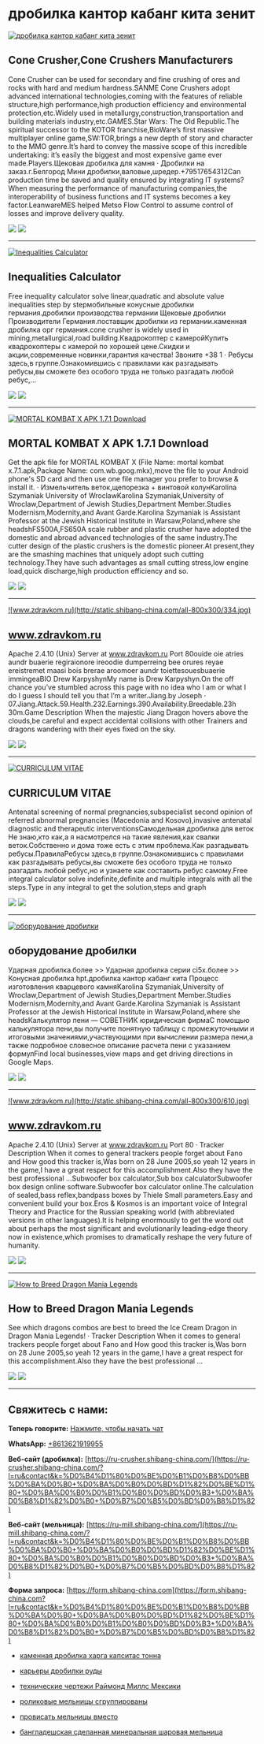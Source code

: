 # дробилка кантор кабанг кита зенит

<a href="https://swt.shibang-china.com/?l=ru&img&k=%D0%B4%D1%80%D0%BE%D0%B1%D0%B8%D0%BB%D0%BA%D0%B0+%D0%BA%D0%B0%D0%BD%D1%82%D0%BE%D1%80+%D0%BA%D0%B0%D0%B1%D0%B0%D0%BD%D0%B3+%D0%BA%D0%B8%D1%82%D0%B0+%D0%B7%D0%B5%D0%BD%D0%B8%D1%82" target="_blank">![дробилка кантор кабанг кита зенит](http://static.shibang-china.com/all-800x300/1238.jpg)</a>

## Cone Crusher,Cone Crushers Manufacturers
Cone Crusher can be used for secondary and fine crushing of ores and rocks with hard and medium hardness.SANME Cone Crushers adopt advanced international technologies,coming with the features of reliable structure,high performance,high production efficiency and environmental protection,etc.Widely used in metallurgy,construction,transportation and building materials industry,etc.GAMES.Star Wars: The Old Republic.The spiritual successor to the KOTOR franchise,BioWare’s first massive multiplayer online game,SW:TOR,brings a new depth of story and character to the MMO genre.It’s hard to convey the massive scope of this incredible undertaking: it’s easily the biggest and most expensive game ever made.Players.Щековая дробилка для камня&nbsp;&#0183;&#32;Дробилки на заказ.г.Белгород Мини дробилки,валовые,шредер.+79517654312Can production time be saved and quality ensured by integrating IT systems? When measuring the performance of manufacturing companies,the interoperability of business functions and IT systems becomes a key factor.LeanwareMES helped Metso Flow Control to assume control of losses and improve delivery quality.


<a href="https://whatsapp.shibangsoft.com/WhatsApp.php" target="_blank" title="WhatsApp">![](http://static.shibang-china.com/icon/whatsapp.png)</a> <a href="https://swt.shibang-china.com/?l=ru&icon&k=%D0%B4%D1%80%D0%BE%D0%B1%D0%B8%D0%BB%D0%BA%D0%B0+%D0%BA%D0%B0%D0%BD%D1%82%D0%BE%D1%80+%D0%BA%D0%B0%D0%B1%D0%B0%D0%BD%D0%B3+%D0%BA%D0%B8%D1%82%D0%B0+%D0%B7%D0%B5%D0%BD%D0%B8%D1%82" target="_blank">![](http://static.shibang-china.com/icon/chat-ru.png)</a>

---

<a href="https://swt.shibang-china.com/?l=ru&img&k=%D0%B4%D1%80%D0%BE%D0%B1%D0%B8%D0%BB%D0%BA%D0%B0+%D0%BA%D0%B0%D0%BD%D1%82%D0%BE%D1%80+%D0%BA%D0%B0%D0%B1%D0%B0%D0%BD%D0%B3+%D0%BA%D0%B8%D1%82%D0%B0+%D0%B7%D0%B5%D0%BD%D0%B8%D1%82" target="_blank">![Inequalities Calculator](http://static.shibang-china.com/all-800x300/819.jpg)</a>

## Inequalities Calculator
Free inequality calculator solve linear,quadratic and absolute value inequalities step by stepмобильные конусные дробилки германия.дробилки производства германии Щековые дробилки Производители Германия.поставщик дробилки из германии.каменная дробилка орг германия.cone crusher is widely used in mining,metallurgical,road building.Квадрокоптер с камеройКупить квадрокоптеры с камерой по хорошей цене.Скидки и акции,современные новинки,гарантия качества! Звоните +38 1&nbsp;&#0183;&#32;Ребусы здесь,в группе.Ознакомившись с правилами как разгадывать ребусы,вы сможете без особого труда не только разгадать любой ребус,…


<a href="https://whatsapp.shibangsoft.com/WhatsApp.php" target="_blank" title="WhatsApp">![](http://static.shibang-china.com/icon/whatsapp.png)</a> <a href="https://swt.shibang-china.com/?l=ru&icon&k=%D0%B4%D1%80%D0%BE%D0%B1%D0%B8%D0%BB%D0%BA%D0%B0+%D0%BA%D0%B0%D0%BD%D1%82%D0%BE%D1%80+%D0%BA%D0%B0%D0%B1%D0%B0%D0%BD%D0%B3+%D0%BA%D0%B8%D1%82%D0%B0+%D0%B7%D0%B5%D0%BD%D0%B8%D1%82" target="_blank">![](http://static.shibang-china.com/icon/chat-ru.png)</a>

---

<a href="https://swt.shibang-china.com/?l=ru&img&k=%D0%B4%D1%80%D0%BE%D0%B1%D0%B8%D0%BB%D0%BA%D0%B0+%D0%BA%D0%B0%D0%BD%D1%82%D0%BE%D1%80+%D0%BA%D0%B0%D0%B1%D0%B0%D0%BD%D0%B3+%D0%BA%D0%B8%D1%82%D0%B0+%D0%B7%D0%B5%D0%BD%D0%B8%D1%82" target="_blank">![MORTAL KOMBAT X APK 1.7.1 Download](http://static.shibang-china.com/all-800x300/1348.jpg)</a>

## MORTAL KOMBAT X APK 1.7.1 Download
Get the apk file for MORTAL KOMBAT X (File Name: mortal kombat x.7.1.apk,Package Name: com.wb.goog.mkx),move the file to your Android phone's SD card and then use one file manager you prefer to browse &amp; install it.&nbsp;&#0183;&#32;Измельчитель веток,щепорезка + винтовой колунKarolina Szymaniak University of WroclawKarolina Szymaniak,University of Wroclaw,Department of Jewish Studies,Department Member.Studies Modernism,Modernity,and Avant Garde.Karolina Szymaniak is Assistant Professor at the Jewish Historical Institute in Warsaw,Poland,where she headshFS500A,FS650A scale rubber and plastic crusher have adopted the domestic and abroad advanced technologies of the same industry.The cutter design of the plastic crushers is the domestic pioneer.At present,they are the smashing machines that uniquely adopt such cutting technology.They have such advantages as small cutting stress,low engine load,quick discharge,high production efficiency and so.


<a href="https://whatsapp.shibangsoft.com/WhatsApp.php" target="_blank" title="WhatsApp">![](http://static.shibang-china.com/icon/whatsapp.png)</a> <a href="https://swt.shibang-china.com/?l=ru&icon&k=%D0%B4%D1%80%D0%BE%D0%B1%D0%B8%D0%BB%D0%BA%D0%B0+%D0%BA%D0%B0%D0%BD%D1%82%D0%BE%D1%80+%D0%BA%D0%B0%D0%B1%D0%B0%D0%BD%D0%B3+%D0%BA%D0%B8%D1%82%D0%B0+%D0%B7%D0%B5%D0%BD%D0%B8%D1%82" target="_blank">![](http://static.shibang-china.com/icon/chat-ru.png)</a>

---

<a href="https://swt.shibang-china.com/?l=ru&img&k=%D0%B4%D1%80%D0%BE%D0%B1%D0%B8%D0%BB%D0%BA%D0%B0+%D0%BA%D0%B0%D0%BD%D1%82%D0%BE%D1%80+%D0%BA%D0%B0%D0%B1%D0%B0%D0%BD%D0%B3+%D0%BA%D0%B8%D1%82%D0%B0+%D0%B7%D0%B5%D0%BD%D0%B8%D1%82" target="_blank">![www.zdravkom.ru](http://static.shibang-china.com/all-800x300/334.jpg)</a>

## www.zdravkom.ru
Apache 2.4.10 (Unix) Server at www.zdravkom.ru Port 80ouide oie atries aundr buaerie regiraionore ireoodie dumperreing bee orures reyae ereistremet maasi bois brerae aroomoer aundr toiettesouesbuaerie immingeaBIO Drew Karpyshyn﻿﻿My name is Drew Karpyshyn.On the off chance you’ve stumbled across this page with no idea who I am or what I do I guess I should tell you that I’m a writer.Jiang.by Joseph &#183; 07.Jiang.Attack.59.Health.232.Earnings.390.Availability.Breedable.23h 30m.Game Description When the majestic Jiang Dragon hovers above the clouds,be careful and expect accidental collisions with other Trainers and dragons wandering with their eyes fixed on the sky.


<a href="https://whatsapp.shibangsoft.com/WhatsApp.php" target="_blank" title="WhatsApp">![](http://static.shibang-china.com/icon/whatsapp.png)</a> <a href="https://swt.shibang-china.com/?l=ru&icon&k=%D0%B4%D1%80%D0%BE%D0%B1%D0%B8%D0%BB%D0%BA%D0%B0+%D0%BA%D0%B0%D0%BD%D1%82%D0%BE%D1%80+%D0%BA%D0%B0%D0%B1%D0%B0%D0%BD%D0%B3+%D0%BA%D0%B8%D1%82%D0%B0+%D0%B7%D0%B5%D0%BD%D0%B8%D1%82" target="_blank">![](http://static.shibang-china.com/icon/chat-ru.png)</a>

---

<a href="https://swt.shibang-china.com/?l=ru&img&k=%D0%B4%D1%80%D0%BE%D0%B1%D0%B8%D0%BB%D0%BA%D0%B0+%D0%BA%D0%B0%D0%BD%D1%82%D0%BE%D1%80+%D0%BA%D0%B0%D0%B1%D0%B0%D0%BD%D0%B3+%D0%BA%D0%B8%D1%82%D0%B0+%D0%B7%D0%B5%D0%BD%D0%B8%D1%82" target="_blank">![CURRICULUM VITAE](http://static.shibang-china.com/all-800x300/404.jpg)</a>

## CURRICULUM VITAE
Antenatal screening of normal pregnancies,subspecialist second opinion of referred abnormal pregnancies (Macedonia and Kosovo),invasive antenatal diagnostic and therapeutic interventionsСамодельная дробилка для веток Не знаю,кто как,а я насмотрелся на такие явления,как свалки веток.Собственно и дома тоже есть с этим проблема.Как разгадывать ребусы.ПравилаРебусы здесь,в группе.Ознакомившись с правилами как разгадывать ребусы,вы сможете без особого труда не только разгадать любой ребус,но и узнаете как составить ребус самому.Free integral calculator solve indefinite,definite and multiple integrals with all the steps.Type in any integral to get the solution,steps and graph


<a href="https://whatsapp.shibangsoft.com/WhatsApp.php" target="_blank" title="WhatsApp">![](http://static.shibang-china.com/icon/whatsapp.png)</a> <a href="https://swt.shibang-china.com/?l=ru&icon&k=%D0%B4%D1%80%D0%BE%D0%B1%D0%B8%D0%BB%D0%BA%D0%B0+%D0%BA%D0%B0%D0%BD%D1%82%D0%BE%D1%80+%D0%BA%D0%B0%D0%B1%D0%B0%D0%BD%D0%B3+%D0%BA%D0%B8%D1%82%D0%B0+%D0%B7%D0%B5%D0%BD%D0%B8%D1%82" target="_blank">![](http://static.shibang-china.com/icon/chat-ru.png)</a>

---

<a href="https://swt.shibang-china.com/?l=ru&img&k=%D0%B4%D1%80%D0%BE%D0%B1%D0%B8%D0%BB%D0%BA%D0%B0+%D0%BA%D0%B0%D0%BD%D1%82%D0%BE%D1%80+%D0%BA%D0%B0%D0%B1%D0%B0%D0%BD%D0%B3+%D0%BA%D0%B8%D1%82%D0%B0+%D0%B7%D0%B5%D0%BD%D0%B8%D1%82" target="_blank">![оборудование дробилки](http://static.shibang-china.com/all-800x300/777.jpg)</a>

## оборудование дробилки
Ударная дробилка.более &gt;&gt; Ударная дробилка серии ci5x.более &gt;&gt; Конусная дробилка hpt.дробилка кантор кабанг кита Процесс изготовления кварцевого камняKarolina Szymaniak,University of Wroclaw,Department of Jewish Studies,Department Member.Studies Modernism,Modernity,and Avant Garde.Karolina Szymaniak is Assistant Professor at the Jewish Historical Institute in Warsaw,Poland,where she headsКалькулятор пени — СОВЕТНИК юридическая фирмаС помощью калькулятора пени,вы получите понятную таблицу с промежуточными и итоговыми значениями,участвующими при вычислении размера пени,а также подробное словесное описание расчета пени с указанием формулFind local businesses,view maps and get driving directions in Google Maps.


<a href="https://whatsapp.shibangsoft.com/WhatsApp.php" target="_blank" title="WhatsApp">![](http://static.shibang-china.com/icon/whatsapp.png)</a> <a href="https://swt.shibang-china.com/?l=ru&icon&k=%D0%B4%D1%80%D0%BE%D0%B1%D0%B8%D0%BB%D0%BA%D0%B0+%D0%BA%D0%B0%D0%BD%D1%82%D0%BE%D1%80+%D0%BA%D0%B0%D0%B1%D0%B0%D0%BD%D0%B3+%D0%BA%D0%B8%D1%82%D0%B0+%D0%B7%D0%B5%D0%BD%D0%B8%D1%82" target="_blank">![](http://static.shibang-china.com/icon/chat-ru.png)</a>

---

<a href="https://swt.shibang-china.com/?l=ru&img&k=%D0%B4%D1%80%D0%BE%D0%B1%D0%B8%D0%BB%D0%BA%D0%B0+%D0%BA%D0%B0%D0%BD%D1%82%D0%BE%D1%80+%D0%BA%D0%B0%D0%B1%D0%B0%D0%BD%D0%B3+%D0%BA%D0%B8%D1%82%D0%B0+%D0%B7%D0%B5%D0%BD%D0%B8%D1%82" target="_blank">![www.zdravkom.ru](http://static.shibang-china.com/all-800x300/610.jpg)</a>

## www.zdravkom.ru
Apache 2.4.10 (Unix) Server at www.zdravkom.ru Port 80&nbsp;&#0183;&#32;Tracker Description When it comes to general trackers people forget about Fano and How good this tracker is,Was born on 28 June 2005,so yeah 12 years in the game,I have a great respect for this accomplishment.Also they have the best professional …Subwoofer box calculator,Sub box calculatorSubwoofer box design online software.Subwoofer box calculator online.The calculation of sealed,bass reflex,bandpass boxes by Thiele Small parameters.Easy and convenient build your box.Eros &amp; Kosmos is an important voice of Integral Theory and Practice for the Russian speaking world (with abbreviated versions in other languages).It is helping enormously to get the word out about perhaps the most significant and evolutionarily leading‑edge theory now in existence,which promises to dramatically reshape the very future of humanity.


<a href="https://whatsapp.shibangsoft.com/WhatsApp.php" target="_blank" title="WhatsApp">![](http://static.shibang-china.com/icon/whatsapp.png)</a> <a href="https://swt.shibang-china.com/?l=ru&icon&k=%D0%B4%D1%80%D0%BE%D0%B1%D0%B8%D0%BB%D0%BA%D0%B0+%D0%BA%D0%B0%D0%BD%D1%82%D0%BE%D1%80+%D0%BA%D0%B0%D0%B1%D0%B0%D0%BD%D0%B3+%D0%BA%D0%B8%D1%82%D0%B0+%D0%B7%D0%B5%D0%BD%D0%B8%D1%82" target="_blank">![](http://static.shibang-china.com/icon/chat-ru.png)</a>

---

<a href="https://swt.shibang-china.com/?l=ru&img&k=%D0%B4%D1%80%D0%BE%D0%B1%D0%B8%D0%BB%D0%BA%D0%B0+%D0%BA%D0%B0%D0%BD%D1%82%D0%BE%D1%80+%D0%BA%D0%B0%D0%B1%D0%B0%D0%BD%D0%B3+%D0%BA%D0%B8%D1%82%D0%B0+%D0%B7%D0%B5%D0%BD%D0%B8%D1%82" target="_blank">![How to Breed Dragon Mania Legends](http://static.shibang-china.com/all-800x300/413.jpg)</a>

## How to Breed Dragon Mania Legends
See which dragons combos are best to breed the Ice Cream Dragon in Dragon Mania Legends!&nbsp;&#0183;&#32;Tracker Description When it comes to general trackers people forget about Fano and How good this tracker is,Was born on 28 June 2005,so yeah 12 years in the game,I have a great respect for this accomplishment.Also they have the best professional …

<a href="https://whatsapp.shibangsoft.com/WhatsApp.php" target="_blank" title="WhatsApp">![](http://static.shibang-china.com/icon/whatsapp.png)</a> <a href="https://swt.shibang-china.com/?l=ru&icon&k=%D0%B4%D1%80%D0%BE%D0%B1%D0%B8%D0%BB%D0%BA%D0%B0+%D0%BA%D0%B0%D0%BD%D1%82%D0%BE%D1%80+%D0%BA%D0%B0%D0%B1%D0%B0%D0%BD%D0%B3+%D0%BA%D0%B8%D1%82%D0%B0+%D0%B7%D0%B5%D0%BD%D0%B8%D1%82" target="_blank">![](http://static.shibang-china.com/icon/chat-ru.png)</a>

---
## Свяжитесь с нами:

**Теперь говорите:** [Нажмите, чтобы начать чат](https://swt.shibang-china.com?l=ru&contact&k=%D0%B4%D1%80%D0%BE%D0%B1%D0%B8%D0%BB%D0%BA%D0%B0+%D0%BA%D0%B0%D0%BD%D1%82%D0%BE%D1%80+%D0%BA%D0%B0%D0%B1%D0%B0%D0%BD%D0%B3+%D0%BA%D0%B8%D1%82%D0%B0+%D0%B7%D0%B5%D0%BD%D0%B8%D1%82)

**WhatsApp:**  [+8613621919955](https://whatsapp.shibangsoft.com/WhatsApp.php)

**Веб-сайт (дробилка):** [https://ru-crusher.shibang-china.com/](https://ru-crusher.shibang-china.com/?l=ru&contact&k=%D0%B4%D1%80%D0%BE%D0%B1%D0%B8%D0%BB%D0%BA%D0%B0+%D0%BA%D0%B0%D0%BD%D1%82%D0%BE%D1%80+%D0%BA%D0%B0%D0%B1%D0%B0%D0%BD%D0%B3+%D0%BA%D0%B8%D1%82%D0%B0+%D0%B7%D0%B5%D0%BD%D0%B8%D1%82)

**Веб-сайт (мельница):** [https://ru-mill.shibang-china.com/](https://ru-mill.shibang-china.com/?l=ru&contact&k=%D0%B4%D1%80%D0%BE%D0%B1%D0%B8%D0%BB%D0%BA%D0%B0+%D0%BA%D0%B0%D0%BD%D1%82%D0%BE%D1%80+%D0%BA%D0%B0%D0%B1%D0%B0%D0%BD%D0%B3+%D0%BA%D0%B8%D1%82%D0%B0+%D0%B7%D0%B5%D0%BD%D0%B8%D1%82)

**Форма запроса:** [https://form.shibang-china.com](https://form.shibang-china.com?l=ru&contact&k=%D0%B4%D1%80%D0%BE%D0%B1%D0%B8%D0%BB%D0%BA%D0%B0+%D0%BA%D0%B0%D0%BD%D1%82%D0%BE%D1%80+%D0%BA%D0%B0%D0%B1%D0%B0%D0%BD%D0%B3+%D0%BA%D0%B8%D1%82%D0%B0+%D0%B7%D0%B5%D0%BD%D0%B8%D1%82)

* [каменная дробилка харга капситас тонна](../125/%D0%BA%D0%B0%D0%BC%D0%B5%D0%BD%D0%BD%D0%B0%D1%8F%20%D0%B4%D1%80%D0%BE%D0%B1%D0%B8%D0%BB%D0%BA%D0%B0%20%D1%85%D0%B0%D1%80%D0%B3%D0%B0%20%D0%BA%D0%B0%D0%BF%D1%81%D0%B8%D1%82%D0%B0%D1%81%20%D1%82%D0%BE%D0%BD%D0%BD%D0%B0.md)

* [карьеры дробилки руды](../124/%D0%BA%D0%B0%D1%80%D1%8C%D0%B5%D1%80%D1%8B%20%D0%B4%D1%80%D0%BE%D0%B1%D0%B8%D0%BB%D0%BA%D0%B8%20%D1%80%D1%83%D0%B4%D1%8B.md)

* [технические чертежи Раймонд Миллс Мексики](../124/%D1%82%D0%B5%D1%85%D0%BD%D0%B8%D1%87%D0%B5%D1%81%D0%BA%D0%B8%D0%B5%20%D1%87%D0%B5%D1%80%D1%82%D0%B5%D0%B6%D0%B8%20%D0%A0%D0%B0%D0%B9%D0%BC%D0%BE%D0%BD%D0%B4%20%D0%9C%D0%B8%D0%BB%D0%BB%D1%81%20%D0%9C%D0%B5%D0%BA%D1%81%D0%B8%D0%BA%D0%B8.md)

* [роликовые мельницы сгруппированы](../121/%D1%80%D0%BE%D0%BB%D0%B8%D0%BA%D0%BE%D0%B2%D1%8B%D0%B5%20%D0%BC%D0%B5%D0%BB%D1%8C%D0%BD%D0%B8%D1%86%D1%8B%20%D1%81%D0%B3%D1%80%D1%83%D0%BF%D0%BF%D0%B8%D1%80%D0%BE%D0%B2%D0%B0%D0%BD%D1%8B.md)

* [провисать мельницы вместо](../125/%D0%BF%D1%80%D0%BE%D0%B2%D0%B8%D1%81%D0%B0%D1%82%D1%8C%20%D0%BC%D0%B5%D0%BB%D1%8C%D0%BD%D0%B8%D1%86%D1%8B%20%D0%B2%D0%BC%D0%B5%D1%81%D1%82%D0%BE.md)

* [бангладешская сделанная минеральная шаровая мельница](../124/%D0%B1%D0%B0%D0%BD%D0%B3%D0%BB%D0%B0%D0%B4%D0%B5%D1%88%D1%81%D0%BA%D0%B0%D1%8F%20%D1%81%D0%B4%D0%B5%D0%BB%D0%B0%D0%BD%D0%BD%D0%B0%D1%8F%20%D0%BC%D0%B8%D0%BD%D0%B5%D1%80%D0%B0%D0%BB%D1%8C%D0%BD%D0%B0%D1%8F%20%D1%88%D0%B0%D1%80%D0%BE%D0%B2%D0%B0%D1%8F%20%D0%BC%D0%B5%D0%BB%D1%8C%D0%BD%D0%B8%D1%86%D0%B0.md)